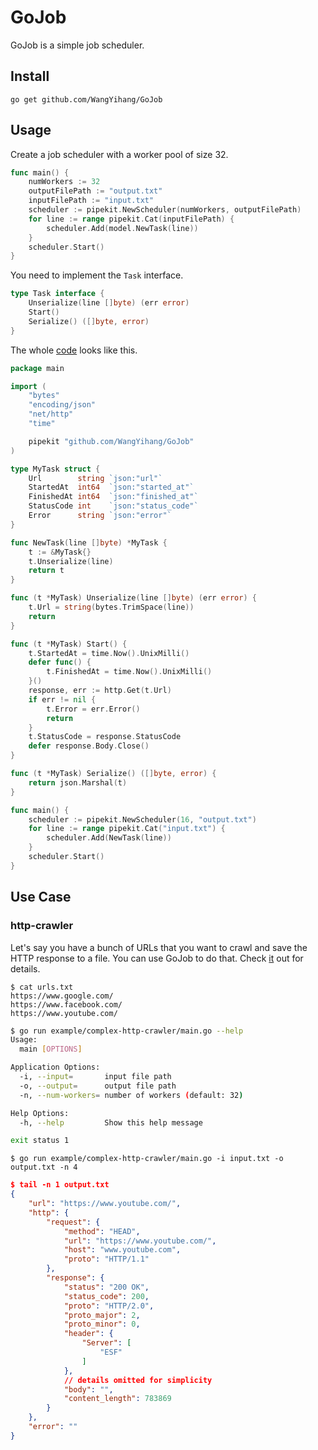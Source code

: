 # GoJob

GoJob is a simple job scheduler.

## Install

```
go get github.com/WangYihang/GoJob
```

## Usage

Create a job scheduler with a worker pool of size 32.

```go
func main() {
    numWorkers := 32
    outputFilePath := "output.txt"
    inputFilePath := "input.txt"
    scheduler := pipekit.NewScheduler(numWorkers, outputFilePath)
    for line := range pipekit.Cat(inputFilePath) {
        scheduler.Add(model.NewTask(line))
    }
    scheduler.Start()
}
```
You need to implement the `Task` interface.

```go
type Task interface {
	Unserialize(line []byte) (err error)
	Start()
	Serialize() ([]byte, error)
}
```

The whole [code](./example/simple-http-crawler/) looks like this.

```go
package main

import (
	"bytes"
	"encoding/json"
	"net/http"
	"time"

	pipekit "github.com/WangYihang/GoJob"
)

type MyTask struct {
	Url        string `json:"url"`
	StartedAt  int64  `json:"started_at"`
	FinishedAt int64  `json:"finished_at"`
	StatusCode int    `json:"status_code"`
	Error      string `json:"error"`
}

func NewTask(line []byte) *MyTask {
	t := &MyTask{}
	t.Unserialize(line)
	return t
}

func (t *MyTask) Unserialize(line []byte) (err error) {
	t.Url = string(bytes.TrimSpace(line))
	return
}

func (t *MyTask) Start() {
	t.StartedAt = time.Now().UnixMilli()
	defer func() {
		t.FinishedAt = time.Now().UnixMilli()
	}()
	response, err := http.Get(t.Url)
	if err != nil {
		t.Error = err.Error()
		return
	}
	t.StatusCode = response.StatusCode
	defer response.Body.Close()
}

func (t *MyTask) Serialize() ([]byte, error) {
	return json.Marshal(t)
}

func main() {
	scheduler := pipekit.NewScheduler(16, "output.txt")
	for line := range pipekit.Cat("input.txt") {
		scheduler.Add(NewTask(line))
	}
	scheduler.Start()
}
```

## Use Case

### http-crawler

Let's say you have a bunch of URLs that you want to crawl and save the HTTP response to a file. You can use GoJob to do that.
Check [it](./example/complex-http-crawler/) out for details.

```
$ cat urls.txt
https://www.google.com/
https://www.facebook.com/
https://www.youtube.com/
```

```bash
$ go run example/complex-http-crawler/main.go --help                         
Usage:
  main [OPTIONS]

Application Options:
  -i, --input=       input file path
  -o, --output=      output file path
  -n, --num-workers= number of workers (default: 32)

Help Options:
  -h, --help         Show this help message

exit status 1
```

```
$ go run example/complex-http-crawler/main.go -i input.txt -o output.txt -n 4
```

```json
$ tail -n 1 output.txt
{
    "url": "https://www.youtube.com/",
    "http": {
        "request": {
            "method": "HEAD",
            "url": "https://www.youtube.com/",
            "host": "www.youtube.com",
            "proto": "HTTP/1.1"
        },
        "response": {
            "status": "200 OK",
            "status_code": 200,
            "proto": "HTTP/2.0",
            "proto_major": 2,
            "proto_minor": 0,
            "header": {
                "Server": [
                    "ESF"
                ]
            },
            // details omitted for simplicity
            "body": "",
            "content_length": 783869
        }
    },
    "error": ""
}
```
